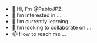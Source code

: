 - 👋 Hi, I’m @PabloJPZ
- 👀 I’m interested in ...
- 🌱 I’m currently learning ...
- 💞️ I’m looking to collaborate on ...
- 📫 How to reach me ...

<!---
PabloJPZ/PabloJPZ is a ✨ special ✨ repository because its `README.md` (this file) appears on your GitHub profile.
You can click the Preview link to take a look at your changes.
--->
